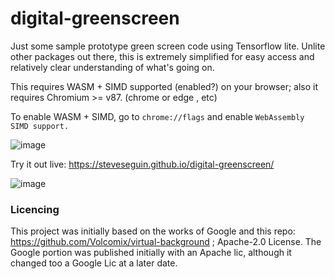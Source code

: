 # digital-greenscreen
Just some sample prototype green screen code using Tensorflow lite. Unlite other packages out there, this is extremely simplified for easy access and relatively clear understanding of what's going on.

This requires WASM + SIMD supported (enabled?) on your browser; also it requires Chromium >= v87. (chrome or edge , etc)

To enable WASM + SIMD, go to `chrome://flags` and enable `WebAssembly SIMD support.`

![image](https://user-images.githubusercontent.com/2575698/112218380-02cce780-8bfa-11eb-8a1b-6ceb0bcacfcc.png)



Try it out live: https://steveseguin.github.io/digital-greenscreen/

![image](https://user-images.githubusercontent.com/2575698/112217687-34917e80-8bf9-11eb-9c5a-ff22297f6bd5.png)


### Licencing

This project was initially based on the works of Google and this repo: https://github.com/Volcomix/virtual-background ; Apache-2.0 License.
The Google portion was published initially with an Apache lic, although it changed too a Google Lic at a later date.


